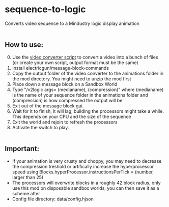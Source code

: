 # sequence-to-logic
Converts video sequence to a Mindustry logic display animation <br> <br>
## How to use:
0. Use the [video converter script](https://github.com/ElectricGun/video-converter/blob/main/README.md "Video Converter") to convert a video into a bunch of files (or create your own script, output format must be the same)<br>
1. Install electricgun/message-block-commands <br>
2. Copy the output folder of the video converter to the animations folder in the mod directory. You might need to unzip the mod first <br>
3. Place down a message block on a Sandbox World <br>
4. Type "/v2logic args= (medianame), (compression)" where (medianame) is the name of your sequence folder in the animations folder and (compression) is how compressed the output will be <br>
5. Exit out of the message block gui. <br>
6. Wait for it to finish, it will lag, building the processors might take a while. This depends on your CPU and the size of the sequence <br>
7. Exit the world and rejoin to refresh the processors <br>
8. Activate the switch to play. <br> <br>
## Important: 
- If your animation is very crusty and choppy, you may need to decrease the compression treshold or artifically increase the hyperprocessor speed using Blocks.hyperProcessor.instructionsPerTick = (number, larger than 25) <br>
- The processors will overwrite blocks in a roughly 42 block radius, only use this mod on disposable sandbox worlds, you can then save it as a scheme after
- Config file directory: data/config.hjson
